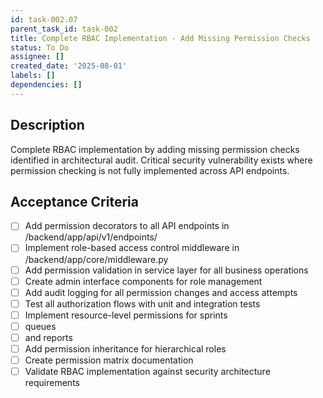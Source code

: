 ```yaml
---
id: task-002.07
parent_task_id: task-002
title: Complete RBAC Implementation - Add Missing Permission Checks
status: To Do
assignee: []
created_date: '2025-08-01'
labels: []
dependencies: []
---
```


## Description

Complete RBAC implementation by adding missing permission checks identified in architectural audit. Critical security vulnerability exists where permission checking is not fully implemented across API endpoints.

## Acceptance Criteria

- [ ] Add permission decorators to all API endpoints in /backend/app/api/v1/endpoints/
- [ ] Implement role-based access control middleware in /backend/app/core/middleware.py
- [ ] Add permission validation in service layer for all business operations
- [ ] Create admin interface components for role management
- [ ] Add audit logging for all permission changes and access attempts
- [ ] Test all authorization flows with unit and integration tests
- [ ] Implement resource-level permissions for sprints
- [ ] queues
- [ ] and reports
- [ ] Add permission inheritance for hierarchical roles
- [ ] Create permission matrix documentation
- [ ] Validate RBAC implementation against security architecture requirements
